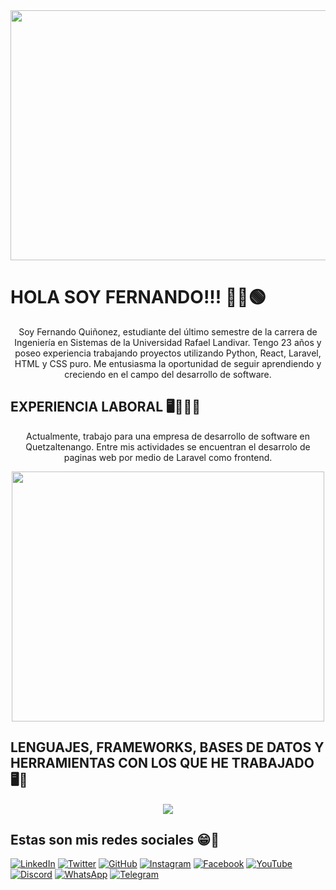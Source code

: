 <div align="center">
<img  width="1000" height="400" src="https://github.com/agentepeke/agentepeke/assets/49626245/040e94de-7f94-4dc4-a65f-8b2aa2bb367e">
</div>

# HOLA SOY FERNANDO!!! 👋😎🟢

<div align="center">
<p align="center">Soy Fernando Quiñonez, estudiante del último semestre de la carrera de Ingeniería en Sistemas de la Universidad Rafael Landivar. Tengo 23 años y poseo experiencia trabajando proyectos utilizando Python, React, Laravel, HTML y CSS puro. Me entusiasma la oportunidad de seguir aprendiendo y creciendo en el campo del desarrollo de software.</p>
</div>


## EXPERIENCIA LABORAL 🖥👨‍💻🤘

<div align="center">
<p align="center">Actualmente, trabajo para una empresa de desarrollo de software en Quetzaltenango. Entre mis actividades se encuentran el desarrolo de paginas web por medio de Laravel como frontend.</p>
</div>

<div align="center">
<img  width="500" height="400" src="https://github.com/agentepeke/agentepeke/assets/49626245/77f0b6ca-f1a8-407d-b45e-45aa23609926">
</div>

## LENGUAJES, FRAMEWORKS, BASES DE DATOS Y HERRAMIENTAS CON LOS QUE HE TRABAJADO 🖥️🤩
<p align="center">
  <a href="https://skillicons.dev">
    <img src="https://skillicons.dev/icons?i=anaconda,arduino,aws,bash,blender,cpp,css,discord,docker,figma,git,github,graphql,html,java,js,laravel,linux,mongodb,mysql,nestjs,nextjs,nodejs,npm,php,postgres,postman,pycharm,py,r,react,remix,sqlite,ts,ubuntu,unity,visualstudio,vite,vscode,vue,webpack,windows" />
  </a>
</p>

## Estas son mis redes sociales 😁🥶
[![LinkedIn](https://img.shields.io/badge/LinkedIn-0077B5?style=for-the-badge&logo=linkedin&logoColor=white)](https://www.linkedin.com/in/fernando-qui%C3%B1onez-47659523b/)
[![Twitter](https://img.shields.io/badge/Twitter-1DA1F2?style=for-the-badge&logo=twitter&logoColor=white)](https://x.com/FerQuionez10)
[![GitHub](https://img.shields.io/badge/GitHub-181717?style=for-the-badge&logo=github&logoColor=white)](https://github.com/agentepeke)
[![Instagram](https://img.shields.io/badge/Instagram-E4405F?style=for-the-badge&logo=instagram&logoColor=white)](https://www.instagram.com/fer.qg.8/)
[![Facebook](https://img.shields.io/badge/Facebook-1877F2?style=for-the-badge&logo=facebook&logoColor=white)](https://www.facebook.com/fernando.quinonnezgarcia)
[![YouTube](https://img.shields.io/badge/YouTube-FF0000?style=for-the-badge&logo=youtube&logoColor=white)](https://www.youtube.com/channel/UC6hekfucfaVxFtj72lYDpdw)
[![Discord](https://img.shields.io/badge/Discord-7289DA?style=for-the-badge&logo=discord&logoColor=white)](https://discord.gg/agentepeke)
[![WhatsApp](https://img.shields.io/badge/WhatsApp-25D366?style=for-the-badge&logo=whatsapp&logoColor=white)](https://wa.me/50230283153)
[![Telegram](https://img.shields.io/badge/Telegram-2CA5E0?style=for-the-badge&logo=telegram&logoColor=white)](https://t.me/agentepeke)





<!--
**agentepeke/agentepeke** is a ✨ _special_ ✨ repository because its `README.md` (this file) appears on your GitHub profile.

Here are some ideas to get you started:

-  I’m currently working on ...
- 🌱 I’m currently learning ...
- 👯 I’m looking to collaborate on ...
- 🤔 I’m looking for help with ...
- 💬 Ask me about ...
- 📫 How to reach me: ...
- 😄 Pronouns: ...
- ⚡ Fun fact: ...
-->
